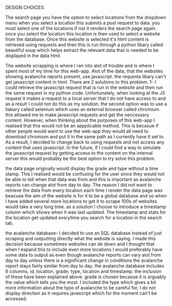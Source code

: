 DESIGN CHOICES:

The search page you have the option to select locations from the dropdown menu when you select a location this submits a post request to data. you must select one of the locations if not it renders the search page again. once you select the location this location is then used to select a website from the database. Once this website is selected it's html content is retrieved using requests and then this is run through a python libary called beautiful soup which helps extract the relevant data that is needed to be displayed in the data html. 

The website scrapping is where I ran into alot of trouble and is where I spent most of my time for this web-app. Alot of the data, that the websites showing avalanche reports present,  use javascript. the requests libary can't get javascript content in html. There are 2 solutions to this problem. 1- I could retrieve the javascript request that is run in the website and then run the same request in my python code. Unfortunately, when looking at the JS request it makes a request to a local server that I do not have access to and as a result I could not do this as my solution. the second option was to use a liabary called selenium which uses an external browser called chromium. this allowed me to make javascript requests and get the neccessary content. However, when thinking about the purposes of this web-app I realised that this would not be an appplicable method. This is becasue if other people would want to use the web-app they would all need to download chromium and put it in the same path as I currently have it set to. As a result, I decided to change back to using requests and not access any content that uses javascript. In the future, if I could find a way to simulate the javascript request by getting access to the content on the internal server this would probably be the best option to try solve this problem. 

the data page originally would display the grade and type without a time stamp. This I realised would be confusing for the user since they would not be able to tell when that data was from and this is important as avalanche reports can change alot from day to day. The reason I did not want to retrieve the data from every location each time I render the data page was beacuse the aim of the website is for it to be a global database and so when I have added several more locations to get it to scrape 100s of websites would take a very long time. as a solution I choose to introduce a timestamp column which shows when it was last updated. The timestamp and stats for the location get updated everytime you search for a location in the search tab. 

the avalanche database- I decided to use an SQL database instead of just scraping and outputting directly what the website is saying. I made this decision because sometimes websites can de down and I thought that when I expand this to include even more locations I would preferably have some data to output as even though avalanche reports can vary alot from day to day unless there is a significant change in conditions the avalanche report stays fairly similar from day to day. the avalanche database includes 6 columns, id, location, grade, type, location and timestamp. the inclusion of these have been explained above. grade is chosen becasue it is arguably the value which tells you the most. I included the type which gives a bit more information about the type of avalanche to be careful for, I do not display direction as it requires javascript which for the moment can't be accessed.
